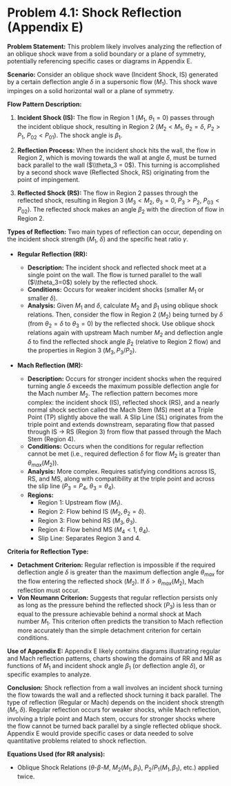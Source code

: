# Problem 4.1: Shock Reflection (Appendix E)

**Problem Statement:**
This problem likely involves analyzing the reflection of an oblique shock wave from a solid boundary or a plane of symmetry, potentially referencing specific cases or diagrams in Appendix E.

**Scenario:**
Consider an oblique shock wave (Incident Shock, IS) generated by a certain deflection angle $\delta$ in a supersonic flow ($M_1$). This shock wave impinges on a solid horizontal wall or a plane of symmetry.

**Flow Pattern Description:**

1.  **Incident Shock (IS):** The flow in Region 1 ($M_1$, $\theta_1=0$) passes through the incident oblique shock, resulting in Region 2 ($M_2 < M_1$, $\theta_2 = \delta$, $P_2 > P_1$, $P_{02} < P_{01}$). The shock angle is $\beta_1$.

2.  **Reflection Process:** When the incident shock hits the wall, the flow in Region 2, which is moving towards the wall at angle $\delta$, must be turned back parallel to the wall ($\\theta_3 = 0$). This turning is accomplished by a second shock wave (Reflected Shock, RS) originating from the point of impingement.

3.  **Reflected Shock (RS):** The flow in Region 2 passes through the reflected shock, resulting in Region 3 ($M_3 < M_2$, $\theta_3 = 0$, $P_3 > P_2$, $P_{03} < P_{02}$). The reflected shock makes an angle $\beta_2$ with the direction of flow in Region 2.

**Types of Reflection:**
Two main types of reflection can occur, depending on the incident shock strength ($M_1$, $\delta$) and the specific heat ratio $\gamma$.

*   **Regular Reflection (RR):**
    *   **Description:** The incident shock and reflected shock meet at a single point on the wall. The flow is turned parallel to the wall ($\\theta_3=0$) solely by the reflected shock.
    *   **Conditions:** Occurs for weaker incident shocks (smaller $M_1$ or smaller $\delta$).
    *   **Analysis:** Given $M_1$ and $\delta$, calculate $M_2$ and $\beta_1$ using oblique shock relations. Then, consider the flow in Region 2 ($M_2$) being turned by $\delta$ (from $\theta_2=\delta$ to $\theta_3=0$) by the reflected shock. Use oblique shock relations again with upstream Mach number $M_2$ and deflection angle $\delta$ to find the reflected shock angle $\beta_2$ (relative to Region 2 flow) and the properties in Region 3 ($M_3, P_3/P_2$).

*   **Mach Reflection (MR):**
    *   **Description:** Occurs for stronger incident shocks when the required turning angle $\delta$ exceeds the maximum possible deflection angle for the Mach number $M_2$. The reflection pattern becomes more complex: the incident shock (IS), reflected shock (RS), and a nearly normal shock section called the Mach Stem (MS) meet at a Triple Point (TP) slightly above the wall. A Slip Line (SL) originates from the triple point and extends downstream, separating flow that passed through IS $\to$ RS (Region 3) from flow that passed through the Mach Stem (Region 4).
    *   **Conditions:** Occurs when the conditions for regular reflection cannot be met (i.e., required deflection $\delta$ for flow $M_2$ is greater than $\theta_{max}(M_2)$).
    *   **Analysis:** More complex. Requires satisfying conditions across IS, RS, and MS, along with compatibility at the triple point and across the slip line ($P_3=P_4$, $\theta_3=\theta_4$).
    *   **Regions:**
        *   Region 1: Upstream flow ($M_1$).
        *   Region 2: Flow behind IS ($M_2, \theta_2=\delta$).
        *   Region 3: Flow behind RS ($M_3, \theta_3$).
        *   Region 4: Flow behind MS ($M_4 < 1$, $\theta_4$).
        *   Slip Line: Separates Region 3 and 4.

**Criteria for Reflection Type:**
*   **Detachment Criterion:** Regular reflection is impossible if the required deflection angle $\delta$ is greater than the maximum deflection angle $\theta_{max}$ for the flow entering the reflected shock ($M_2$). If $\delta > \theta_{max}(M_2)$, Mach reflection must occur.
*   **Von Neumann Criterion:** Suggests that regular reflection persists only as long as the pressure behind the reflected shock ($P_3$) is less than or equal to the pressure achievable behind a normal shock at Mach number $M_1$. This criterion often predicts the transition to Mach reflection more accurately than the simple detachment criterion for certain conditions.

**Use of Appendix E:**
Appendix E likely contains diagrams illustrating regular and Mach reflection patterns, charts showing the domains of RR and MR as functions of $M_1$ and incident shock angle $\beta_1$ (or deflection angle $\delta$), or specific examples to analyze.

**Conclusion:**
Shock reflection from a wall involves an incident shock turning the flow towards the wall and a reflected shock turning it back parallel. The type of reflection (Regular or Mach) depends on the incident shock strength ($M_1, \delta$). Regular reflection occurs for weaker shocks, while Mach reflection, involving a triple point and Mach stem, occurs for stronger shocks where the flow cannot be turned back parallel by a single reflected oblique shock. Appendix E would provide specific cases or data needed to solve quantitative problems related to shock reflection.

**Equations Used (for RR analysis):**
*   Oblique Shock Relations ($\theta$-$\beta$-$M$, $M_2(M_1, \beta_1)$, $P_2/P_1(M_1, \beta_1)$, etc.) applied twice.
